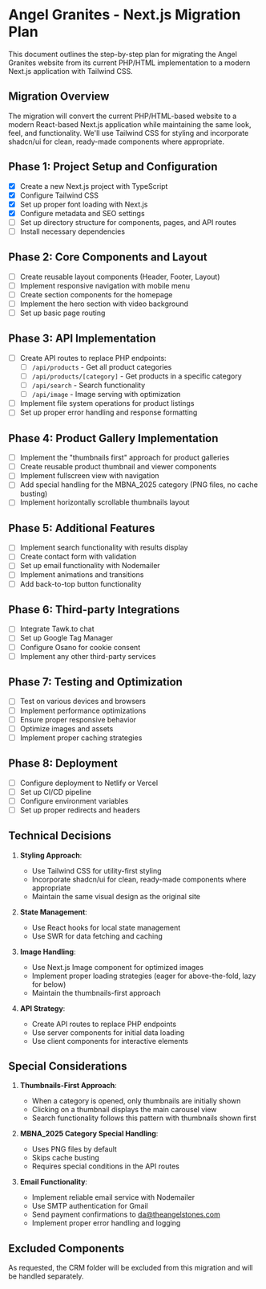 # Angel Granites - Next.js Migration Plan

This document outlines the step-by-step plan for migrating the Angel Granites website from its current PHP/HTML implementation to a modern Next.js application with Tailwind CSS.

## Migration Overview

The migration will convert the current PHP/HTML-based website to a modern React-based Next.js application while maintaining the same look, feel, and functionality. We'll use Tailwind CSS for styling and incorporate shadcn/ui for clean, ready-made components where appropriate.

## Phase 1: Project Setup and Configuration

- [x] Create a new Next.js project with TypeScript
- [x] Configure Tailwind CSS
- [x] Set up proper font loading with Next.js
- [x] Configure metadata and SEO settings
- [ ] Set up directory structure for components, pages, and API routes
- [ ] Install necessary dependencies

## Phase 2: Core Components and Layout

- [ ] Create reusable layout components (Header, Footer, Layout)
- [ ] Implement responsive navigation with mobile menu
- [ ] Create section components for the homepage
- [ ] Implement the hero section with video background
- [ ] Set up basic page routing

## Phase 3: API Implementation

- [ ] Create API routes to replace PHP endpoints:
  - [ ] `/api/products` - Get all product categories
  - [ ] `/api/products/[category]` - Get products in a specific category
  - [ ] `/api/search` - Search functionality
  - [ ] `/api/image` - Image serving with optimization
- [ ] Implement file system operations for product listings
- [ ] Set up proper error handling and response formatting

## Phase 4: Product Gallery Implementation

- [ ] Implement the "thumbnails first" approach for product galleries
- [ ] Create reusable product thumbnail and viewer components
- [ ] Implement fullscreen view with navigation
- [ ] Add special handling for the MBNA_2025 category (PNG files, no cache busting)
- [ ] Implement horizontally scrollable thumbnails layout

## Phase 5: Additional Features

- [ ] Implement search functionality with results display
- [ ] Create contact form with validation
- [ ] Set up email functionality with Nodemailer
- [ ] Implement animations and transitions
- [ ] Add back-to-top button functionality

## Phase 6: Third-party Integrations

- [ ] Integrate Tawk.to chat
- [ ] Set up Google Tag Manager
- [ ] Configure Osano for cookie consent
- [ ] Implement any other third-party services

## Phase 7: Testing and Optimization

- [ ] Test on various devices and browsers
- [ ] Implement performance optimizations
- [ ] Ensure proper responsive behavior
- [ ] Optimize images and assets
- [ ] Implement proper caching strategies

## Phase 8: Deployment

- [ ] Configure deployment to Netlify or Vercel
- [ ] Set up CI/CD pipeline
- [ ] Configure environment variables
- [ ] Set up proper redirects and headers

## Technical Decisions

1. **Styling Approach**: 
   - Use Tailwind CSS for utility-first styling
   - Incorporate shadcn/ui for clean, ready-made components where appropriate
   - Maintain the same visual design as the original site

2. **State Management**:
   - Use React hooks for local state management
   - Use SWR for data fetching and caching

3. **Image Handling**:
   - Use Next.js Image component for optimized images
   - Implement proper loading strategies (eager for above-the-fold, lazy for below)
   - Maintain the thumbnails-first approach

4. **API Strategy**:
   - Create API routes to replace PHP endpoints
   - Use server components for initial data loading
   - Use client components for interactive elements

## Special Considerations

1. **Thumbnails-First Approach**:
   - When a category is opened, only thumbnails are initially shown
   - Clicking on a thumbnail displays the main carousel view
   - Search functionality follows this pattern with thumbnails shown first

2. **MBNA_2025 Category Special Handling**:
   - Uses PNG files by default
   - Skips cache busting
   - Requires special conditions in the API routes

3. **Email Functionality**:
   - Implement reliable email service with Nodemailer
   - Use SMTP authentication for Gmail
   - Send payment confirmations to da@theangelstones.com
   - Implement proper error handling and logging

## Excluded Components

As requested, the CRM folder will be excluded from this migration and will be handled separately.
